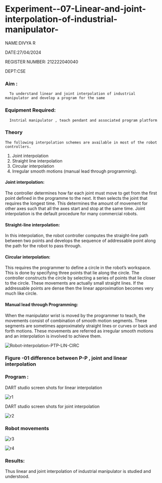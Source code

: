 # Experiment--07-Linear-and-joint-interpolation-of-industrial-manipulator-

NAME:DIVYA R

DATE:27/04/2024

REGISTER NUMBER: 212222040040

DEPT:CSE

### Aim :
      To understand linear and joint interpolation of industrial manipulator and develop a program for the same 
      
### Equipment Required: 
      Instrial manipulator , teach pendant and associated program platform 
      
### Theory 
    The following interpolation schemes are available in most of the robot controllers.
1. Joint interpolation
2. Straight line interpolation
3. Circular interpolation
4. Irregular smooth motions (manual lead through programming).
#### Joint interpolation: 
The controller determines how far each joint must move to get from the first point defined in the programme to the next. It then selects the joint that
requires the longest time. This determines the amount of movement for other axes such that all the axes start and stop at the same time. Joint interpolation is the default procedure for many commercial robots.

#### Straight-line interpolation: 
In this interpolation, the robot controller computes the straight-line path between two points and develops the sequence of addressable point along the path for the robot to pass through.

#### Circular interpolation: 
This requires the programmer to define a circle in the
robot’s workspace. This is done by specifying three points that lie along the circle. The controller constructs the circle by selecting a series of points that lie closer to the circle. These movements are actually small straight lines. If the addressable points are dense then the linear approximation becomes very much like circle.


#### Manual lead through Programming: 
When the manipulator wrist is moved by the programmer to teach, the movements consist of combination of smooth motion segments. These segments are sometimes approximately straight lines or curves or back and forth motions. These movements are referred as irregular smooth motions and an interpolation is involved to achieve them.




![Robot-interpolation-PTP-LIN-CIRC](https://user-images.githubusercontent.com/36288975/201615171-d0886aaa-8220-4b0c-8a1d-3d8a5c69c76a.png)

### Figure -01 difference between P-P , joint and linear interpolation 


### Program : 
DART studio screen shots for linear interpolation 

![r1](https://github.com/divyadivya10/Experiment--07-Linear-and-joint-interpolation-of-industrial-manipulator-/assets/119560271/42788e22-dd95-40a2-8a37-0e828f8d792f)










DART studio screen shots for joint interpolation 

![r2](https://github.com/divyadivya10/Experiment--07-Linear-and-joint-interpolation-of-industrial-manipulator-/assets/119560271/7566301f-388d-4160-bd4e-12cdabcc15b6)









### Robot movements 

![r3](https://github.com/divyadivya10/Experiment--07-Linear-and-joint-interpolation-of-industrial-manipulator-/assets/119560271/76286ae1-e7a7-445a-8517-b08e01f4e0e4)

![r4](https://github.com/divyadivya10/Experiment--07-Linear-and-joint-interpolation-of-industrial-manipulator-/assets/119560271/947dcb9d-fd3c-468d-8207-d5bad8217935)
















### Results: 

Thus linear and joint interpolation of industrial manipulator is studied and understood.




